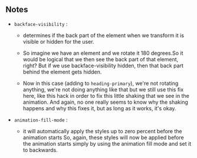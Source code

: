 ## Notes

- `backface-visibility` :

  - determines if the back part of the element when we transform it is visible or hidden for the user.

  - So imagine we have an element and we rotate it 180 degrees.So it would be logical that we then see the back part of that element, right? But if we use backface-visibility hidden, then that back part behind the element gets hidden.

  - Now in this case (adding to `heading-primary`), we're not rotating anything, we're not doing anything like that but we still use this fix here, like this hack in order to fix this little shaking that we see in the animation. And again, no one really seems to know why the shaking happens and why this fixes it, but as long as it works, it's okay.
    <br/>

- `animation-fill-mode` :

  - it will automatically apply the styles up to zero percent before the animation starts So, again, these styles will now be applied before the animation starts simply by using the animation fill mode and set it to backwards.
